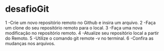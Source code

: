 # desafioGit
1 -Crie um novo repositório remoto no Github e insira um arquivo.
2 -Faça um clone do seu repositório remoto para o local.
3 -Faça uma nova modificação no repositório remoto.
4 -Atualize seu repositório local a partir do Remoto.
5 -Utilize o comando git remote -v no terminal.
6 -Confira as mudanças nos arquivos.
